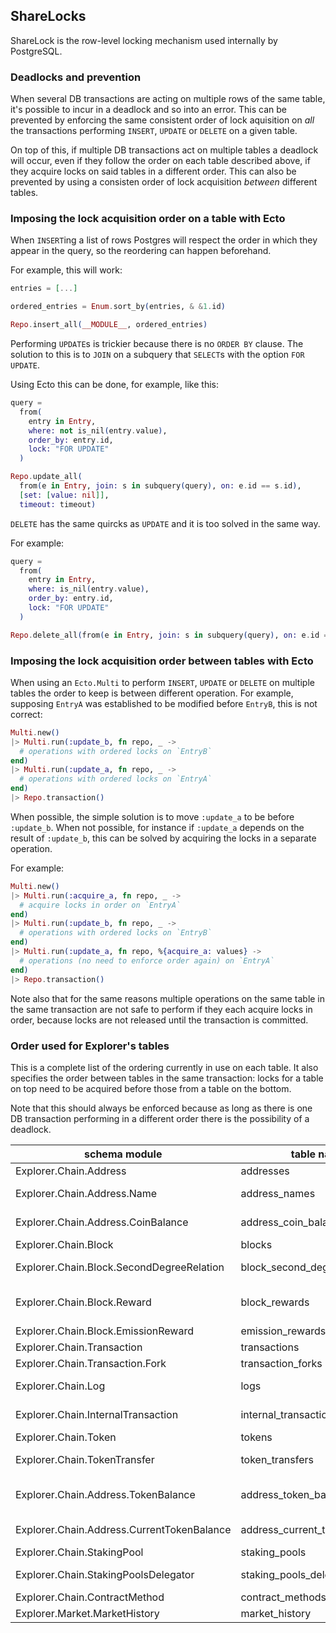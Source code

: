 <!--sharelocks.md -->

## ShareLocks

ShareLock is the row-level locking mechanism used internally by PostgreSQL.

### Deadlocks and prevention

When several DB transactions are acting on multiple rows of the same table, it's
possible to incur in a deadlock and so into an error.
This can be prevented by enforcing the same consistent order of lock aquisition
on *all* the transactions performing `INSERT`, `UPDATE` or `DELETE` on a given table.

On top of this, if multiple DB transactions act on multiple tables a deadlock
will occur, even if they follow the order on each table described above, if they
acquire locks on said tables in a different order.
This can also be prevented by using a consisten order of lock acquisition *between*
different tables.

### Imposing the lock acquisition order on a table with Ecto

When `INSERT`ing a list of rows Postgres will respect the order in which they
appear in the query, so the reordering can happen beforehand.

For example, this will work:
```elixir
entries = [...]

ordered_entries = Enum.sort_by(entries, & &1.id)

Repo.insert_all(__MODULE__, ordered_entries)
```

Performing `UPDATE`s is trickier because there is no `ORDER BY` clause.
The solution to this is to `JOIN` on a subquery that `SELECT`s with the option `FOR UPDATE`.

Using Ecto this can be done, for example, like this:
```elixir
query =
  from(
    entry in Entry,
    where: not is_nil(entry.value),
    order_by: entry.id,
    lock: "FOR UPDATE"
  )

Repo.update_all(
  from(e in Entry, join: s in subquery(query), on: e.id == s.id),
  [set: [value: nil]],
  timeout: timeout)
```

`DELETE` has the same quircks as `UPDATE` and it is too solved in the same way.

For example:
```elixir
query =
  from(
    entry in Entry,
    where: is_nil(entry.value),
    order_by: entry.id,
    lock: "FOR UPDATE"
  )

Repo.delete_all(from(e in Entry, join: s in subquery(query), on: e.id == s.id))
```

### Imposing the lock acquisition order between tables with Ecto

When using an `Ecto.Multi` to perform `INSERT`, `UPDATE` or `DELETE` on multiple
tables the order to keep is between different operation.
For example, supposing `EntryA` was established to be modified before `EntryB`,
this is not correct:
```elixir
Multi.new()
|> Multi.run(:update_b, fn repo, _ ->
  # operations with ordered locks on `EntryB`
end)
|> Multi.run(:update_a, fn repo, _ ->
  # operations with ordered locks on `EntryA`
end)
|> Repo.transaction()
```

When possible, the simple solution is to move `:update_a` to be before `:update_b`.
When not possible, for instance if `:update_a` depends on the result of `:update_b`,
this can be solved by acquiring the locks in a separate operation.

For example:
```elixir
Multi.new()
|> Multi.run(:acquire_a, fn repo, _ ->
  # acquire locks in order on `EntryA`
end)
|> Multi.run(:update_b, fn repo, _ ->
  # operations with ordered locks on `EntryB`
end)
|> Multi.run(:update_a, fn repo, %{acquire_a: values} ->
  # operations (no need to enforce order again) on `EntryA`
end)
|> Repo.transaction()
```

Note also that for the same reasons multiple operations on the same table in the
same transaction are not safe to perform if they each acquire locks in order,
because locks are not released until the transaction is committed.

### Order used for Explorer's tables

This is a complete list of the ordering currently in use on each table.
It also specifies the order between tables in the same transaction: locks for a
table on top need to be acquired before those from a table on the bottom.

Note that this should always be enforced because as long as there is one DB
transaction performing in a different order there is the possibility of a deadlock.

| schema module | table name | ordered by |
|---------------|------------|------------|
| Explorer.Chain.Address | addresses | asc: :hash |
| Explorer.Chain.Address.Name | address_names | [asc: :address_hash, asc: :name] |
| Explorer.Chain.Address.CoinBalance | address_coin_balances | [asc: :address_hash, asc: :block_number] |
| Explorer.Chain.Block | blocks | asc: :hash |
| Explorer.Chain.Block.SecondDegreeRelation | block_second_degree_relations | [asc: :nephew_hash, asc: :uncle_hash] |
| Explorer.Chain.Block.Reward | block_rewards | [asc: :address_hash, asc: :address_type, asc: :block_hash] |
| Explorer.Chain.Block.EmissionReward | emission_rewards | asc: :block_range |
| Explorer.Chain.Transaction | transactions | asc: :hash |
| Explorer.Chain.Transaction.Fork | transaction_forks | [asc: :uncle_hash, asc: :index] |
| Explorer.Chain.Log | logs | [asc: :transaction_hash, asc: :index] |
| Explorer.Chain.InternalTransaction | internal_transactions | [asc: :transaction_hash, asc: :index] |
| Explorer.Chain.Token | tokens | asc: :contract_address_hash |
| Explorer.Chain.TokenTransfer | token_transfers | [asc: :transaction_hash, asc: :log_index]|
| Explorer.Chain.Address.TokenBalance | address_token_balances | [asc: :address_hash, asc: :token_contract_address_hash, asc: :block_number] |
| Explorer.Chain.Address.CurrentTokenBalance | address_current_token_balances | [asc: :address_hash, asc: :token_contract_address_hash] |
| Explorer.Chain.StakingPool | staking_pools | :staking_address_hash |
| Explorer.Chain.StakingPoolsDelegator | staking_pools_delegators | [asc: :delegator_address_hash, asc: :pool_address_hash] |
| Explorer.Chain.ContractMethod | contract_methods | [asc: :identified, asc: :abi]
| Explorer.Market.MarketHistory | market_history | asc: :date |
